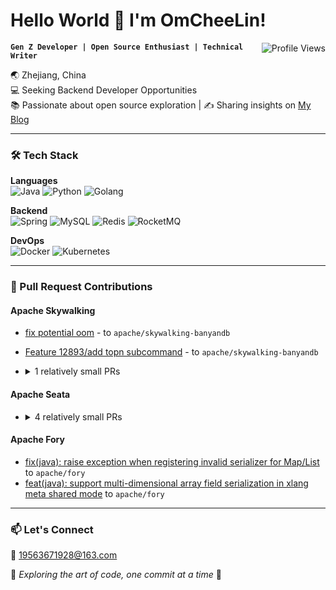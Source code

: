 # Hello World 👋 I'm OmCheeLin!

<img align="right" src="https://komarev.com/ghpvc/?username=YourGitHubUsername&color=blueviolet" alt="Profile Views" />

**`Gen Z Developer | Open Source Enthusiast | Technical Writer`**

🌏 Zhejiang, China  
💻 Seeking Backend Developer Opportunities  
📚 Passionate about open source exploration | ✍️ Sharing insights on [My Blog](https://blog.csdn.net/2401_82540083)

---

### 🛠️ Tech Stack

**Languages**  
![Java](https://img.shields.io/badge/-Java-007396?logo=java&logoColor=white)
![Python](https://img.shields.io/badge/-Python-3776AB?logo=python&logoColor=white)
![Golang](https://img.shields.io/badge/-Go-00ADD8?logo=go&logoColor=white)

**Backend**  
![Spring](https://img.shields.io/badge/-Spring-6DB33F?logo=spring&logoColor=white)
![MySQL](https://img.shields.io/badge/-MySQL-4479A1?logo=mysql&logoColor=white)
![Redis](https://img.shields.io/badge/-Redis-DC382D?logo=redis&logoColor=white)
![RocketMQ](https://img.shields.io/badge/-RocketMQ-D77310?logo=apacherocketmq&logoColor=white)


**DevOps**  
![Docker](https://img.shields.io/badge/-Docker-2496ED?logo=docker&logoColor=white)
![Kubernetes](https://img.shields.io/badge/-Kubernetes-326CE5?logo=kubernetes&logoColor=white)

---

### 🚀 Pull Request Contributions

#### Apache Skywalking
- [fix potential oom](https://github.com/apache/skywalking-banyandb/pull/674) - to `apache/skywalking-banyandb`
- [Feature 12893/add topn subcommand](https://github.com/apache/skywalking-banyandb/pull/656) - to `apache/skywalking-banyandb`
- <details>
  <summary>1 relatively small PRs</summary>

  - [bug/fix Panic when creating _top_n_result](https://github.com/apache/skywalking-banyandb/pull/664) - to `apache/skywalking-banyandb`

</details>
  
#### Apache Seata
- <details>
  <summary>4 relatively small PRs</summary>

  - [optimize: optimize license ignore](https://github.com/apache/incubator-seata/pull/7372) - to `apache/incubator-seata`
  - [test: add UT for TccAnnotationProcessor class](https://github.com/apache/incubator-seata/pull/7398) - to `apache/incubator-seata`
  - [optimize: binary packaging directory structure](https://github.com/apache/incubator-seata/pull/7388) - to `apache/incubator-seata`
  - [test: add UT for seata-spring-boot-starter module](https://github.com/apache/incubator-seata/pull/7422) - to `apache/incubator-seata`

</details>

#### Apache Fory
- [fix(java): raise exception when registering invalid serializer for Map/List](https://github.com/apache/fory/pull/2291) to `apache/fory`
- [feat(java): support multi-dimensional array field serialization in xlang meta shared mode](https://github.com/apache/fory/pull/2314) to `apache/fory`

---

### 📫 Let's Connect
📧 19563671928@163.com

🌟 _Exploring the art of code, one commit at a time_ 🌟
